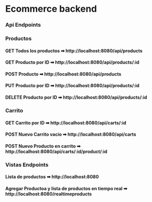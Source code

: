 # Ecommerce backend

### Api Endpoints

### Productos

#### GET Todos los productos ➡  http://localhost:8080/api/products

#### GET Producto por ID ➡  http://localhost:8080/api/products/:id

#### POST Producto ➡  http://localhost:8080/api/products

#### PUT Producto por ID ➡  http://localhost:8080/api/products/:id

#### DELETE Producto por ID ➡  http://localhost:8080/api/products/:id

### Carrito

#### GET Carrito por ID ➡  http://localhost:8080/api/carts/:id

#### POST Nuevo Carrito vacio ➡  http://localhost:8080/api/carts

#### POST Nuevo Producto en carrito ➡  http://localhost:8080/api/carts/:id/product/:id



### Vistas Endpoints 

#### Lista de productos ➡  http://localhost:8080 

#### Agregar Productoa y lista de productos en tiempo real ➡  http://localhost:8080/realtimeproducts


